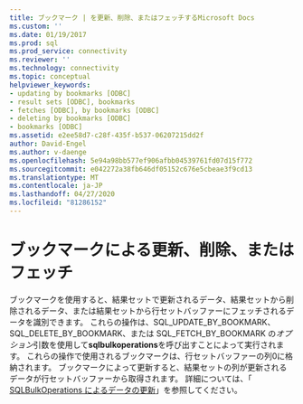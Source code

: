 ```yaml
---
title: ブックマーク | を更新、削除、またはフェッチするMicrosoft Docs
ms.custom: ''
ms.date: 01/19/2017
ms.prod: sql
ms.prod_service: connectivity
ms.reviewer: ''
ms.technology: connectivity
ms.topic: conceptual
helpviewer_keywords:
- updating by bookmarks [ODBC]
- result sets [ODBC], bookmarks
- fetches [ODBC], by bookmarks [ODBC]
- deleting by bookmarks [ODBC]
- bookmarks [ODBC]
ms.assetid: e2ee58d7-c28f-435f-b537-06207215dd2f
author: David-Engel
ms.author: v-daenge
ms.openlocfilehash: 5e94a98bb577ef906afbb04539761fd07d15f772
ms.sourcegitcommit: e042272a38fb646df05152c676e5cbeae3f9cd13
ms.translationtype: MT
ms.contentlocale: ja-JP
ms.lasthandoff: 04/27/2020
ms.locfileid: "81286152"
---
```

# <a name="updating-deleting-or-fetching-by-bookmark"></a>ブックマークによる更新、削除、またはフェッチ
ブックマークを使用すると、結果セットで更新されるデータ、結果セットから削除されるデータ、または結果セットから行セットバッファーにフェッチされるデータを識別できます。 これらの操作は、SQL_UPDATE_BY_BOOKMARK、SQL_DELETE_BY_BOOKMARK、または SQL_FETCH_BY_BOOKMARK の*オプション*引数を使用して**sqlbulkoperations**を呼び出すことによって実行されます。 これらの操作で使用されるブックマークは、行セットバッファーの列0に格納されます。 ブックマークによって更新すると、結果セットの列が更新されるデータが行セットバッファーから取得されます。 詳細については、「 [SQLBulkOperations によるデータの更新](../../../odbc/reference/develop-app/updating-data-with-sqlbulkoperations.md)」を参照してください。
